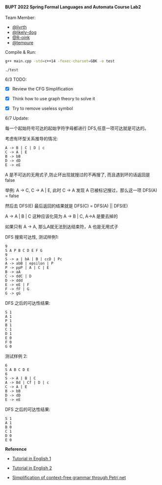 #### BUPT 2022 Spring Formal Languages and Automata Course Lab2

Team Member:
- [@livrth](https://github.com/livrth)
- [@likely-dog](https://github.com/likely-dog)
- [@R-oink](https://github.com/R-oink)
- [@tempure](https://github.com/tempure)

Compile & Run:
```bash
g++ main.cpp -std=c++14 -fexec-charset=GBK -o test

./test
```

6/3 TODO:
- [x] Review the CFG Simplification
- [x] Think how to use graph theory to solve it
- [x] Try to remove useless symbol


6/7 Update:

每一个起始符号可达的起始字符字母都进行 DFS,任意一项可达就是可达的。

考虑有环型关系推导的情况:
```
A -> B | C | D | c
C -> A | E
B -> bB
D -> dD 
E -> eE
```
A 是不可达的无用式子,防止环出现就搜过的不再搜了, 而且遇到环的话返回是 false

举例: A -> C, C -> A | E, 此时 C -> A 发现 A 已被标记搜过，那么这一项 DFS(A) = false

然后去 DFS(E) 最后返回的结果就是 DFS(C) = DFS(A) || DFS(E)

A -> A | B | C 这种应该化简为 A -> B | C, A->A 是要去掉的

如果只有 A -> A, 那么A就无法到达结束符，A 也是无用式子

DFS 搜索可达性, 测试样例1:
```
9
S A P B C D E F G
9
S -> a | bA | B | ccD | Pc
A -> abB | epsilon | P
P -> ppP | A | C | E
B -> aA
C -> ddC | D
D -> ddd
E -> eE | F
F -> fF | G
G -> gG
```
DFS 之后的可达性结果:
```
S 1
A 1
P 1
B 1
C 1
D 1
E 0
F 0
G 0
```
测试样例 2:
```
6
S A B C D E
6
S -> A | B | C
A -> Bd | Cf | D | c
C -> A | E
B -> bB
D -> dD 
E -> eE
```
DFS 之后的可达性结果:
```
S 1
A 1
B 0
C 1
D 0
E 0
```

__Reference__

- [Tutorial in English 1](https://www.javatpoint.com/automata-simplification-of-cfg)

- [Tutorial in English 2](https://www.tutorialspoint.com/automata_theory/cfg_simplification.htm)

- [Simplification of context-free grammar through Petri net](https://www.academia.edu/5233442/Simplification_of_context_free_grammar_through_Petri_net)
